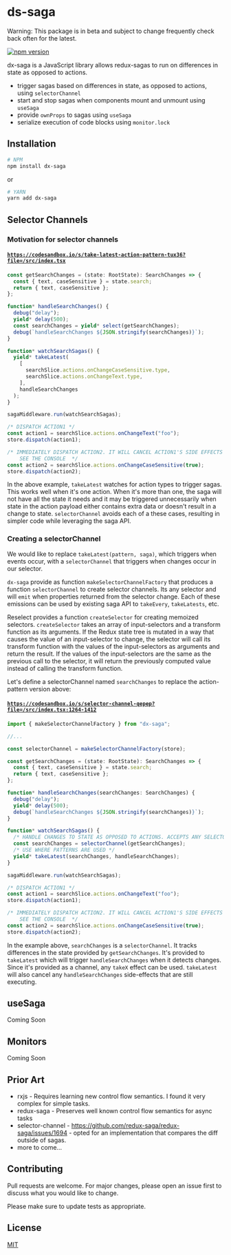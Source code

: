 # ds-saga

Warning: This package is in beta and subject to change frequently check back often for the latest.

[![npm version](https://badge.fury.io/js/dx-saga.svg)](https://badge.fury.io/js/dx-saga)

dx-saga is a JavaScript library allows redux-sagas to run on differences in state as opposed to actions.

- trigger sagas based on differences in state, as opposed to actions, using `selectorChannel`
- start and stop sagas when components mount and unmount using `useSaga`
- provide `ownProps` to sagas using `useSaga`
- serialize execution of code blocks using `monitor.lock`

## Installation

```bash
# NPM
npm install dx-saga
```

or

```bash
# YARN
yarn add dx-saga
```

## Selector Channels

### Motivation for selector channels

#### [`https://codesandbox.io/s/take-latest-action-pattern-tux36?file=/src/index.tsx`](https://codesandbox.io/s/take-latest-action-pattern-tux36?file=/src/index.tsx)

```ts
const getSearchChanges = (state: RootState): SearchChanges => {
  const { text, caseSensitive } = state.search;
  return { text, caseSensitive };
};

function* handleSearchChanges() {
  debug("delay");
  yield* delay(500);
  const searchChanges = yield* select(getSearchChanges);
  debug(`handleSearchChanges ${JSON.stringify(searchChanges)}`);
}

function* watchSearchSagas() {
  yield* takeLatest(
    [
      searchSlice.actions.onChangeCaseSensitive.type,
      searchSlice.actions.onChangeText.type,
    ],
    handleSearchChanges
  );
}

sagaMiddleware.run(watchSearchSagas);

/* DISPATCH ACTION1 */
const action1 = searchSlice.actions.onChangeText("foo");
store.dispatch(action1);

/* IMMEDIATELY DISPATCH ACTION2. IT WILL CANCEL ACTION1'S SIDE EFFECTS
    SEE THE CONSOLE  */
const action2 = searchSlice.actions.onChangeCaseSensitive(true);
store.dispatch(action2);
```

In the above example, `takeLatest` watches for action types to trigger sagas. This works well when it's one action. When it's more than one, the saga will not have all the state it needs and it may be triggered unnecessarily when state in the action payload either contains extra data or doesn't result in a change to state. `selectorChannel` avoids each of a these cases, resulting in simpler code while leveraging the saga API.

### Creating a selectorChannel

We would like to replace `takeLatest(pattern, saga)`, which triggers when events occur, with a `selectorChannel` that triggers when changes occur in our selector.

`dx-saga` provide as function `makeSelectorChannelFactory` that produces a function `selectorChannel` to create selector channels. Its any selector and will `emit` when properties returned from the selector change. Each of these emissions can be used by existing saga API to `takeEvery`, `takeLatests`, etc.

Reselect provides a function `createSelector` for creating memoized selectors. `createSelector` takes an array of input-selectors and a transform function as its arguments. If the Redux state tree is mutated in a way that causes the value of an input-selector to change, the selector will call its transform function with the values of the input-selectors as arguments and return the result. If the values of the input-selectors are the same as the previous call to the selector, it will return the previously computed value instead of calling the transform function.

Let's define a selectorChannel named `searchChanges` to replace the action-pattern version above:

#### [`https://codesandbox.io/s/selector-channel-qepep?file=/src/index.tsx:1264-1412`](https://codesandbox.io/s/selector-channel-qepep?file=/src/index.tsx:1264-1412)

```ts
import { makeSelectorChannelFactory } from "dx-saga";

//...

const selectorChannel = makeSelectorChannelFactory(store);

const getSearchChanges = (state: RootState): SearchChanges => {
  const { text, caseSensitive } = state.search;
  return { text, caseSensitive };
};

function* handleSearchChanges(searchChanges: SearchChanges) {
  debug("delay");
  yield* delay(500);
  debug(`handleSearchChanges ${JSON.stringify(searchChanges)}`);
}

function* watchSearchSagas() {
  /* HANDLE CHANGES TO STATE AS OPPOSED TO ACTIONS. ACCEPTS ANY SELECTOR */
  const searchChanges = selectorChannel(getSearchChanges);
  /* USE WHERE PATTERNS ARE USED */
  yield* takeLatest(searchChanges, handleSearchChanges);
}

sagaMiddleware.run(watchSearchSagas);

/* DISPATCH ACTION1 */
const action1 = searchSlice.actions.onChangeText("foo");
store.dispatch(action1);

/* IMMEDIATELY DISPATCH ACTION2. IT WILL CANCEL ACTION1'S SIDE EFFECTS
    SEE THE CONSOLE  */
const action2 = searchSlice.actions.onChangeCaseSensitive(true);
store.dispatch(action2);
```

In the example above, `searchChanges` is a `selectorChannel`. It tracks differences in the state provided by `getSearchChanges`. It's provided to `takeLatest` which will trigger `handleSearchChanges` when it detects changes. Since it's provided as a channel, any `takeX` effect can be used. `takeLatest` will also cancel any `handleSearchChanges` side-effects that are still executing.

## useSaga

Coming Soon

## Monitors

Coming Soon

## Prior Art

- rxjs - Requires learning new control flow semantics. I found it very complex for simple tasks.
- redux-saga - Preserves well known control flow semantics for async tasks
- selector-channel - https://github.com/redux-saga/redux-saga/issues/1694 - opted for an implementation that compares the diff outside of sagas.
- more to come...

## Contributing

Pull requests are welcome. For major changes, please open an issue first to discuss what you would like to change.

Please make sure to update tests as appropriate.

## License

[MIT](https://choosealicense.com/licenses/mit/)
